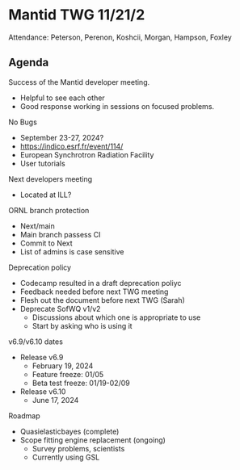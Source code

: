 # Mantid TWG 11/21/2
Attendance:
Peterson, Perenon, Koshcii, Morgan, Hampson, Foxley

## Agenda
Success of the Mantid developer meeting.
- Helpful to see each other
- Good response working in sessions on focused problems.

No Bugs
- September 23-27, 2024?
- https://indico.esrf.fr/event/114/
- European Synchrotron Radiation Facility
- User tutorials

Next developers meeting
- Located at ILL?
  
ORNL branch protection
- Next/main
- Main branch passess CI
- Commit to Next
- List of admins is case sensitive
  
Deprecation policy
- Codecamp resulted in a draft deprecation poliyc
- Feedback needed before next TWG meeting
- Flesh out the document before next TWG (Sarah)
- Deprecate SofWQ v1/v2
  - Discussions about which one is appropriate to use
  - Start by asking who is using it
    
v6.9/v6.10 dates
- Release v6.9
   - February 19, 2024
   - Feature freeze: 01/05
   - Beta test freeze: 01/19-02/09
- Release v6.10
   - June 17, 2024
     
Roadmap
- Quasielasticbayes (complete)
- Scope fitting engine replacement (ongoing)
  - Survey problems, scientists
  - Currently using GSL
